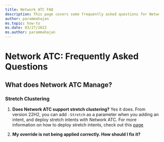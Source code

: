 ```yaml
---
title: Network ATC FAQ
description: This page covers some frequently asked questions for Network ATC. 
author: parammahajan
ms.topic: how-to
ms.date: 03/27/2022
ms.author: parammahajan
---
```


# Network ATC: Frequently Asked Questions 

## What does Network ATC Manage?

### Stretch Clustering
1. **Does Network ATC support stretch clustering?**
Yes it does. From version 22H2, you can add `-Stretch` as a parameter when you adding an intent, and deploy stretch intents with Network ATC. For more information on how to deploy stretch intents, check out this [page](../deploy/create-cluster-powershell.md)

2. **My override is not being applied correctly. How should I fix it?**
 
